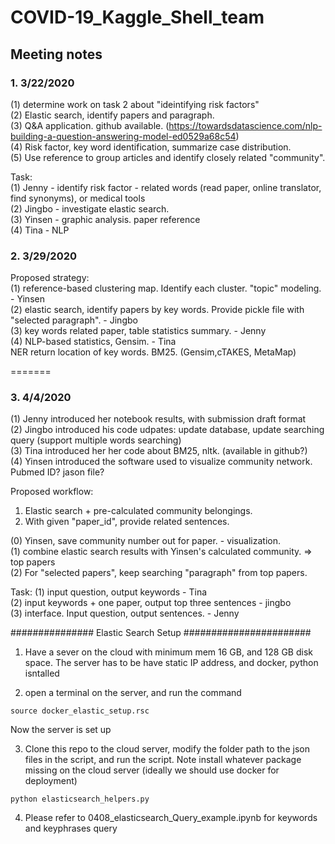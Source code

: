 # COVID-19_Kaggle_Shell_team

## Meeting notes
### 1. 3/22/2020
(1) determine work on task 2 about "ideintifying risk factors"  
(2) Elastic search, identify papers and paragraph.  
(3) Q&A application. github available. (https://towardsdatascience.com/nlp-building-a-question-answering-model-ed0529a68c54)  
(4) Risk factor, key word identification, summarize case distribution.  
(5) Use reference to group articles and identify closely related "community".  

Task:  
(1) Jenny - identify risk factor - related words (read paper, online translator, find synonyms), or medical tools  
(2) Jingbo - investigate elastic search.  
(3) Yinsen - graphic analysis. paper reference  
(4) Tina - NLP  

### 2. 3/29/2020
Proposed strategy:  
(1) reference-based clustering map. Identify each cluster. "topic" modeling. - Yinsen  
(2) elastic search, identify papers by key words. Provide pickle file with "selected paragraph". - Jingbo  
(3) key words related paper, table statistics summary. - Jenny  
(4) NLP-based statistics, Gensim. - Tina  
NER return location of key words. BM25. (Gensim,cTAKES, MetaMap)  

=======
### 3. 4/4/2020
(1) Jenny introduced her notebook results, with submission draft format  
(2) Jingbo introduced his code udpates: update database, update searching query (support multiple words searching)  
(3) Tina introduced her her code about BM25, nltk. (available in github?)  
(4) Yinsen introduced the software used to visualize community network. Pubmed ID? jason file?

Proposed workflow:
1. Elastic search + pre-calculated community belongings.   
2. With given "paper_id", provide related sentences.  

(0) Yinsen, save community number out for paper. - visualization.   
(1) combine elastic search results with Yinsen's calculated community. => top papers   
(2) For "selected papers", keep searching "paragraph" from top papers.   
  
Task: (1) input question, output keywords - Tina  
      (2) input keywords + one paper, output top three sentences  - jingbo  
      (3) interface. Input question, output sentences. - Jenny  


############### Elastic Search Setup #######################

1. Have a sever on the cloud with minimum mem 16 GB, and 128 GB disk space. The server has to be have static IP address, and docker, python isntalled

2. open a terminal on the server, and run the command
```
source docker_elastic_setup.rsc
```
Now the server is set up 

3. Clone this repo to the cloud server, modify the folder path to the json files in the script, and run the script. Note install whatever package missing on the cloud server (ideally we should use docker for deployment)
```
python elasticsearch_helpers.py
```

4. Please refer to 0408_elasticsearch_Query_example.ipynb for keywords and keyphrases query